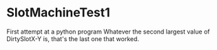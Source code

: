 # SlotMachineTest1
First attempt at a python program
Whatever the second largest value of DirtySlotX-Y is, that's the last one that worked.

